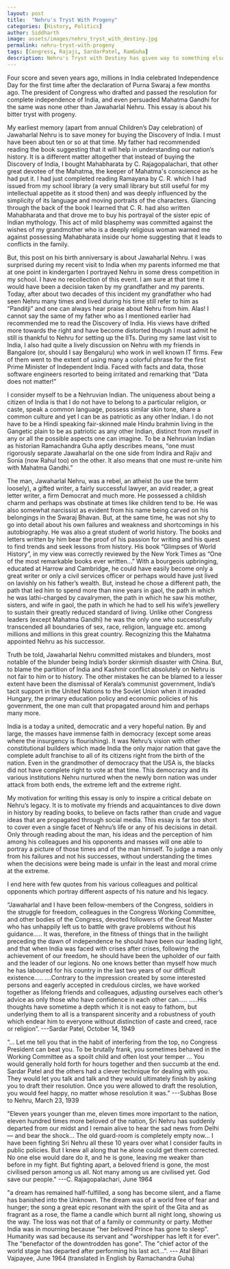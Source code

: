 ```yaml
---
layout: post
title:  "Nehru's Tryst With Progeny"
categories: [History, Politics]
author: Siddharth
image: assets/images/nehru_tryst_with_destiny.jpg
permalink: nehru-tryst-with-progeny
tags: [Congress, Rajaji, SardarPatel, RamGuha]
description: Nehru's Tryst with Destiny has given way to something else.
---
```

Four score and seven years ago, millions in India celebrated Independence Day for the first time after the declaration of Purna Swaraj a few months ago. The president of Congress who drafted and passed the resolution for complete independence of India, and even persuaded Mahatma Gandhi for the same was none other than Jawaharlal Nehru. This essay is about his bitter tryst with progeny.

My earliest memory (apart from annual Children’s Day celebration) of Jawaharlal Nehru is to save money for buying the Discovery of India. I must have been about ten or so at that time. My father had recommended reading the book suggesting that it will help in understanding our nation’s history. It is a different matter altogether that instead of buying the Discovery of India, I bought Mahabharata by C. Rajagopalachari, that other great devotee of the Mahatma, the keeper of Mahatma's conscience as he had put it. I had just completed reading Ramayana by C. R. which I had issued from my school library (a very small library but still useful for my intellectual appetite as it stood then) and was deeply influenced by the simplicity of its language and moving portraits of the characters. Glancing through the back of the book I learned that C. R. had also written Mahabharata and that drove me to buy his portrayal of the sister epic of Indian mythology. This act of mild blasphemy was committed against the wishes of my grandmother who is a deeply religious woman warned me against possessing Mahabharata inside our home suggesting that it leads to conflicts in the family.

But, this post on his birth anniversary is about Jawaharlal Nehru. I was surprised during my recent visit to India when my parents informed me that at one point in kindergarten I portrayed Nehru in some dress competition in my school. I have no recollection of this event. I am sure at that time it would have been a decision taken by my grandfather and my parents. Today, after about two decades of this incident my grandfather who had seen Nehru many times and lived during his time still refer to him as “Panditji” and one can always hear praise about Nehru from him. Alas! I cannot say the same of my father who as I mentioned earlier had recommended me to read the Discovery of India. His views have drifted more towards the right and have become distorted though I must admit he still is thankful to Nehru for setting up the IITs. During my same last visit to India, I also had quite a lively discussion on Nehru with my friends in Bangalore (or, should I say Bengaluru) who work in well known IT firms. Few of them went to the extent of using many a colorful phrase for the first Prime Minister of Independent India. Faced with facts and data, those software engineers resorted to being irritated and remarking that “Data does not matter!”

I consider myself to be a Nehruvian Indian. The uniqueness about being a citizen of India is that I do not have to belong to a particular religion, or caste, speak a common language, possess similar skin tone, share a common culture and yet I can be as patriotic as any other Indian. I do not have to be a Hindi speaking fair-skinned male Hindu brahmin living in the Gangetic plain to be as patriotic as any other Indian, distinct from myself in any or all the possible aspects one can imagine. To be a Nehruvian Indian as historian Ramachandra Guha aptly describes means, “one must rigorously separate Jawaharlal on the one side from Indira and Rajiv and Sonia (now Rahul too) on the other. It also means that one must re-unite him with Mahatma Gandhi.”

The man, Jawaharlal Nehru, was a rebel, an atheist (to use the term loosely), a gifted writer, a fairly successful lawyer, an avid reader, a great letter writer, a firm Democrat and much more. He possessed a childish charm and perhaps was obstinate at times like children tend to be. He was also somewhat narcissist as evident from his name being carved on his belongings in the Swaraj Bhavan. But, at the same time, he was not shy to go into detail about his own failures and weakness and shortcomings in his autobiography. He was also a great student of world history. The books and letters written by him bear the proof of his passion for writing and his quest to find trends and seek lessons from history. His book “Glimpses of World History”, in my view was correctly reviewed by the New York Times as “One of the most remarkable books ever written…” With a bourgeois upbringing, educated at Harrow and Cambridge, he could have easily become only a great writer or only a civil services officer or perhaps would have just lived on lavishly on his father’s wealth. But, instead he chose a different path, the path that led him to spend more than nine years in gaol, the path in which he was lathi-charged by cavalrymen, the path in which he saw his mother, sisters, and wife in gaol, the path in which he had to sell his wife’s jewellery to sustain their greatly reduced standard of living. Unlike other Congress leaders (except Mahatma Gandhi) he was the only one who successfully transcended all boundaries of sex, race, religion, language etc. among millions and millions in this great country. Recognizing this the Mahatma appointed Nehru as his successor.

Truth be told, Jawaharlal Nehru committed mistakes and blunders, most notable of the blunder being India’s border skirmish disaster with China. But, to blame the partition of India and Kashmir conflict absolutely on Nehru is not fair to him or to history. The other mistakes he can be blamed to a lesser extent have been the dismissal of Kerala’s communist government, India’s tacit support in the United Nations to the Soviet Union when it invaded Hungary, the primary education policy and economic policies of his government, the one man cult that propagated around him and perhaps many more.

India is a today a united, democratic and a very hopeful nation. By and large, the masses have immense faith in democracy (except some areas where the insurgency is flourishing). It was Nehru’s vision with other constitutional builders which made India the only major nation that gave the complete adult franchise to all of its citizens right from the birth of the nation. Even in the grandmother of democracy that the USA is, the blacks did not have complete right to vote at that time. This democracy and its various institutions Nehru nurtured when the newly born nation was under attack from both ends, the extreme left and the extreme right.

My motivation for writing this essay is only to inspire a critical debate on Nehru’s legacy. It is to motivate my friends and acquaintances to dive down in history by reading books, to believe on facts rather than crude and vague ideas that are propagated through social media. This essay is far too short to cover even a single facet of Nehru’s life or any of his decisions in detail. Only through reading about the man, his ideas and the perception of him among his colleagues and his opponents and masses will one able to portray a picture of those times and of the man himself. To judge a man only from his failures and not his successes, without understanding the times when the decisions were being made is unfair in the least and moral crime at the extreme.

I end here with few quotes from his various colleagues and political opponents which portray different aspects of his nature and his legacy.

“Jawaharlal and I have been fellow-members of the Congress, soldiers in the struggle for freedom, colleagues in the Congress Working Committee, and other bodies of the Congress, devoted followers of the Great Master who has unhappily left us to battle with grave problems without his guidance…..
It was, therefore, in the fitness of things that in the twilight preceding the dawn of independence he should have been our leading light, and that when India was faced with crises after crises, following the achievement of our freedom, he should have been the upholder of our faith and the leader of our legions.
No one knows better than myself how much he has laboured for his country in the last two years of our difficult existence…..
….Contrary to the impression created by some interested persons and eagerly accepted in credulous circles, we have worked together as lifelong friends and colleagues, adjusting ourselves each other’s advice as only those who have confidence in each other can…..
…..His thoughts have sometime a depth which it is not easy to fathom, but underlying them to all is a transparent sincerity and a robustness of youth which endear him to everyone without distinction of caste and creed, race or religion”.
---Sardar Patel, October 14, 1949

“... Let me tell you that in the habit of interfering from the top, no Congress President can beat you. To be brutally frank, you sometimes behaved in the Working Committee as a spoilt child and often lost your temper ... You would generally hold forth for hours together and then succumb at the end. Sardar Patel and the others had a clever technique for dealing with you. They would let you talk and talk and they would ultimately finish by asking you to draft their resolution. Once you were allowed to draft the resolution, you would feel happy, no matter whose resolution it was.”
---Subhas Bose to Nehru, March 23, 1939

"Eleven years younger than me, eleven times more important to the nation, eleven hundred times more beloved of the nation, Sri Nehru has suddenly departed from our midst and I remain alive to hear the sad news from Delhi — and bear the shock...
The old guard-room is completely empty now... I have been fighting Sri Nehru all these 10 years over what I consider faults in public policies. But I knew all along that he alone could get them corrected. No one else would dare do it, and he is gone, leaving me weaker than before in my fight. But fighting apart, a beloved friend is gone, the most civilised person among us all. Not many among us are civilised yet.
God save our people."
---C. Rajagopalachari, June 1964

"a dream has remained half-fulfilled, a song has become silent, and a flame has banished into the Unknown. The dream was of a world free of fear and hunger; the song a great epic resonant with the spirit of the Gita and as fragrant as a rose, the flame a candle which burnt all night long, showing us the way. The loss was not that of a family or community or party. Mother India was in mourning because "her beloved Prince has gone to sleep". Humanity was sad because its servant and "worshipper has left it for ever". The "benefactor of the downtrodden has gone". The "chief actor of the world stage has departed after performing his last act...".
--- Atal Bihari Vajpayee, June 1964 (translated in English by Ramachandra Guha)